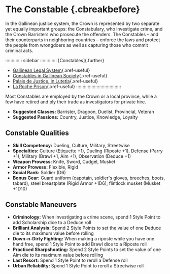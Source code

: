 # The Constable {.cbreakbefore}

In the Gallinean justice system, the Crown is represented by two
separate yet equally important groups: the Constabulary, who
investigate crime, and the Crown Barristers who prosecute the offenders.
The Constables – and their counterparts in neighboring countries –
enforce the laws and protect the people from wrongdoers as well as
capturing those who commit criminal acts.

::::::::::::: sidebar :::::::::::::
[Constables]{.further}

- [Gallinean Legal System](#crime-and-punishment){.xref-useful}
- [Constables in Gallinean Society](#constables){.xref-useful}
- [Palais de Justice, in Lutetia](#palais-de-justice){.xref-useful}
- [La Roche Prison](#la-roche-prison){.xref-useful}
:::::::::::::::::::::::::::::::::::

Most Constables are employed by the Crown or a local province, while a
few have retired and ply their trade as investigators for private hire.

- **Suggested Classes:** Barrister, Dragoon, Duelist, Provincial, Veteran
- **Suggested Passions:** Country, Justice, Knowledge, Loyalty


## Constable Qualities

- **Skill Competency:** Dueling, Culture, Military, Streetwise
- **Specialties:** Culture (Etiquette +1), Dueling (Riposte +1), Defense (Parry +1), Military (Brawl +1, Aim +1), Observation (Deduce +1)
- **Weapon Prowess:** Knife, Sword, Cudgel, Musket
- **Armor Prowess:** Flexible, Rigid
- **Social Rank:** Soldier (D6)
- **Bonus Gear:** Guard uniform (capotain, soldier's gloves, breeches,
  boots, tabard), steel breastplate (Rigid Armor +1D6), flintlock musket (Musket +1D10)

## Constable Maneuvers

- **Criminology:** When investigating a crime scene, spend 1 Style Point to add Scholarship dice to a Deduce roll
- **Brilliant Analysis:** Spend 2 Style Points to set the value of one Deduce die to its maximum value before rolling
- **Down-n-Dirty Fighting:** When making a riposte while you have one hand free, spend 1 Style Point to add Brawl dice to a Riposte roll
- **Practiced Sharpshooting:** Spend 2 Style Points to set the value of one Aim die to its maximum value before rolling
- **Last Resort:** Spend 1 Style Point to reroll a Defense roll
- **Urban Reliability:** Spend 1 Style Point to reroll a Streetwise roll


